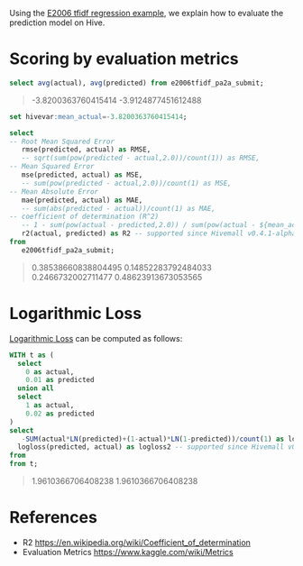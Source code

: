 <!--
  Licensed to the Apache Software Foundation (ASF) under one
  or more contributor license agreements.  See the NOTICE file
  distributed with this work for additional information
  regarding copyright ownership.  The ASF licenses this file
  to you under the Apache License, Version 2.0 (the
  "License"); you may not use this file except in compliance
  with the License.  You may obtain a copy of the License at

    http://www.apache.org/licenses/LICENSE-2.0

  Unless required by applicable law or agreed to in writing,
  software distributed under the License is distributed on an
  "AS IS" BASIS, WITHOUT WARRANTIES OR CONDITIONS OF ANY
  KIND, either express or implied.  See the License for the
  specific language governing permissions and limitations
  under the License.
-->

Using the [E2006 tfidf regression example](../regression/e2006_arow.html), we explain how to evaluate the prediction model on Hive.

<!-- toc -->

# Scoring by evaluation metrics

```sql
select avg(actual), avg(predicted) from e2006tfidf_pa2a_submit;
```
> -3.8200363760415414     -3.9124877451612488

```sql
set hivevar:mean_actual=-3.8200363760415414;

select
-- Root Mean Squared Error
   rmse(predicted, actual) as RMSE,
   -- sqrt(sum(pow(predicted - actual,2.0))/count(1)) as RMSE,
-- Mean Squared Error
   mse(predicted, actual) as MSE,
   -- sum(pow(predicted - actual,2.0))/count(1) as MSE,
-- Mean Absolute Error
   mae(predicted, actual) as MAE,
   -- sum(abs(predicted - actual))/count(1) as MAE,
-- coefficient of determination (R^2)
   -- 1 - sum(pow(actual - predicted,2.0)) / sum(pow(actual - ${mean_actual},2.0)) as R2
   r2(actual, predicted) as R2 -- supported since Hivemall v0.4.1-alpha.5
from
   e2006tfidf_pa2a_submit;
```
> 0.38538660838804495     0.14852283792484033     0.2466732002711477      0.48623913673053565

# Logarithmic Loss

[Logarithmic Loss](https://www.kaggle.com/wiki/LogarithmicLoss) can be computed as follows:

```sql
WITH t as (
  select
    0 as actual,
    0.01 as predicted
  union all
  select
    1 as actual,
    0.02 as predicted
)
select
   -SUM(actual*LN(predicted)+(1-actual)*LN(1-predicted))/count(1) as logloss1,
  logloss(predicted, actual) as logloss2 -- supported since Hivemall v0.4.2-rc.1
from
from t;
```
> 1.9610366706408238	1.9610366706408238

# References

* R2 https://en.wikipedia.org/wiki/Coefficient_of_determination
* Evaluation Metrics https://www.kaggle.com/wiki/Metrics
